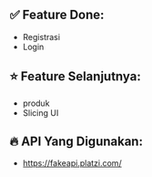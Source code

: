 ## ✅ Feature Done:
  - Registrasi
  - Login

## ⭐ Feature Selanjutnya:
  - produk
  - Slicing UI

## 🔥 API Yang Digunakan:
  - https://fakeapi.platzi.com/